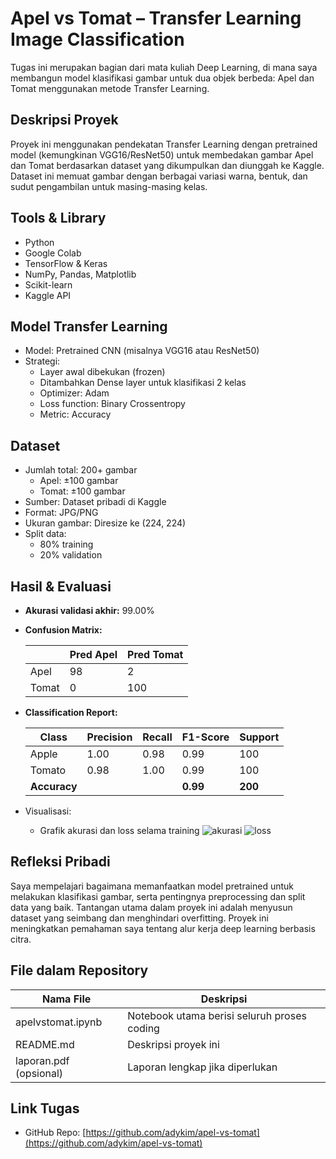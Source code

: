 # Apel vs Tomat – Transfer Learning Image Classification

Tugas ini merupakan bagian dari mata kuliah Deep Learning, di mana saya membangun model klasifikasi gambar untuk dua objek berbeda: Apel dan Tomat menggunakan metode Transfer Learning.

## Deskripsi Proyek

Proyek ini menggunakan pendekatan Transfer Learning dengan pretrained model (kemungkinan VGG16/ResNet50) untuk membedakan gambar Apel dan Tomat berdasarkan dataset yang dikumpulkan dan diunggah ke Kaggle. Dataset ini memuat gambar dengan berbagai variasi warna, bentuk, dan sudut pengambilan untuk masing-masing kelas.

## Tools & Library

- Python
- Google Colab
- TensorFlow & Keras
- NumPy, Pandas, Matplotlib
- Scikit-learn
- Kaggle API

## Model Transfer Learning

- Model: Pretrained CNN (misalnya VGG16 atau ResNet50)
- Strategi:
  - Layer awal dibekukan (frozen)
  - Ditambahkan Dense layer untuk klasifikasi 2 kelas
  - Optimizer: Adam
  - Loss function: Binary Crossentropy
  - Metric: Accuracy

## Dataset

- Jumlah total: 200+ gambar
  - Apel: ±100 gambar
  - Tomat: ±100 gambar
- Sumber: Dataset pribadi di Kaggle
- Format: JPG/PNG
- Ukuran gambar: Diresize ke (224, 224)
- Split data:
  - 80% training
  - 20% validation

## Hasil & Evaluasi

- **Akurasi validasi akhir:** 99.00%
- **Confusion Matrix:**

  |        | Pred Apel | Pred Tomat |
  |--------|-----------|------------|
  | Apel   | 98        | 2          |
  | Tomat  | 0         | 100        |

- **Classification Report:**

  | Class     | Precision | Recall | F1-Score | Support |
  |-----------|-----------|--------|----------|---------|
  | Apple     | 1.00      | 0.98   | 0.99     | 100     |
  | Tomato    | 0.98      | 1.00   | 0.99     | 100     |
  | **Accuracy**  |           |        | **0.99**  | **200**   |
  
- Visualisasi:
  - Grafik akurasi dan loss selama training
    ![akurasi](https://github.com/user-attachments/assets/05884845-6a94-4e0d-b566-5d997a7f439d)
    ![loss](https://github.com/user-attachments/assets/7ec54f01-5e66-413e-bd4a-ff5645eac96a)

## Refleksi Pribadi

Saya mempelajari bagaimana memanfaatkan model pretrained untuk melakukan klasifikasi gambar, serta pentingnya preprocessing dan split data yang baik. Tantangan utama dalam proyek ini adalah menyusun dataset yang seimbang dan menghindari overfitting. Proyek ini meningkatkan pemahaman saya tentang alur kerja deep learning berbasis citra.

## File dalam Repository

| Nama File             | Deskripsi                                    |
|-----------------------|----------------------------------------------|
| apelvstomat.ipynb     | Notebook utama berisi seluruh proses coding  |
| README.md             | Deskripsi proyek ini                         |
| laporan.pdf (opsional)| Laporan lengkap jika diperlukan              |

## Link Tugas

- GitHub Repo: [https://github.com/adykim/apel-vs-tomat](https://github.com/adykim/apel-vs-tomat)
